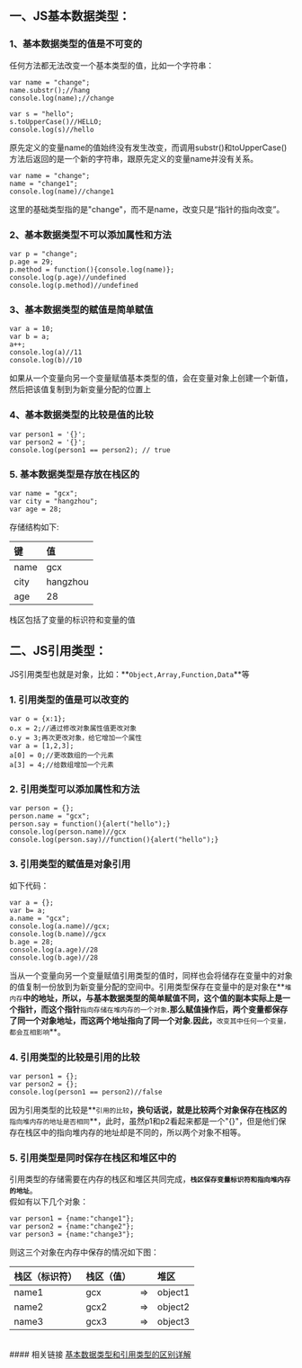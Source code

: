 ## 一、JS基本数据类型：
### 1、基本数据类型的值是不可变的
任何方法都无法改变一个基本类型的值，比如一个字符串：  

````
var name = "change";
name.substr();//hang
console.log(name);//change

var s = "hello";
s.toUpperCase()//HELLO;
console.log(s)//hello
````
原先定义的变量name的值始终没有发生改变，而调用substr()和toUpperCase()方法后返回的是一个新的字符串，跟原先定义的变量name并没有关系。
````
var name = "change";
name = "change1";
console.log(name)//change1
````
这里的基础类型指的是"change"，而不是name，改变只是“指针的指向改变”。 
### 2、基本数据类型不可以添加属性和方法
````
var p = "change";
p.age = 29;
p.method = function(){console.log(name)};
console.log(p.age)//undefined
console.log(p.method)//undefined
````
### 3、基本数据类型的赋值是简单赋值
````
var a = 10;
var b = a;
a++;
console.log(a)//11
console.log(b)//10
````
如果从一个变量向另一个变量赋值基本类型的值，会在变量对象上创建一个新值，然后把该值复制到为新变量分配的位置上
### 4、基本数据类型的比较是值的比较
````
var person1 = '{}';
var person2 = '{}';
console.log(person1 == person2); // true
```` 
### 5. 基本数据类型是存放在栈区的
```` 
var name = "gcx";
var city = "hangzhou";
var age = 28;
```` 
存储结构如下:  

键|值|
:--|:--|
name|gcx|
city|hangzhou|
age|28|

栈区包括了变量的标识符和变量的值
## 二、JS引用类型：
JS引用类型也就是对象，比如：**`Object,Array,Function,Data`**等
### 1. 引用类型的值是可以改变的
````
var o = {x:1};
o.x = 2;//通过修改对象属性值更改对象
o.y = 3;再次更改对象，给它增加一个属性
var a = [1,2,3];
a[0] = 0;//更改数组的一个元素
a[3] = 4;//给数组增加一个元素
````
### 2. 引用类型可以添加属性和方法
````
var person = {};
person.name = "gcx";
person.say = function(){alert("hello");}
console.log(person.name)//gcx
console.log(person.say)//function(){alert("hello");}
````
### 3. 引用类型的赋值是对象引用
如下代码：
````
var a = {};
var b= a;
a.name = "gcx";
console.log(a.name)//gcx;
console.log(b.name)//gcx
b.age = 28;
console.log(a.age)//28
console.log(b.age)//28
````
当从一个变量向另一个变量赋值引用类型的值时，同样也会将储存在变量中的对象的值复制一份放到为新变量分配的空间中。引用类型保存在变量中的是对象在**`堆内存`**中的地址，所以，与基本数据类型的简单赋值不同，这个值的副本实际上是一个指针，而这个指针**`指向存储在堆内存的一个对象`**.那么赋值操作后，两个变量都保存了同一个对象地址，而这两个地址指向了同一个对象.因此，**`改变其中任何一个变量，都会互相影响`**。
### 4. 引用类型的比较是引用的比较
````
var person1 = {};
var person2 = {};
console.log(person1 == person2)//false
````
因为引用类型的比较是**`引用的比较`**，换句话说，就是比较两个对象保存在栈区的**`指向堆内存的地址是否相同`**，此时，虽然p1和p2看起来都是一个"{}"，但是他们保存在栈区中的指向堆内存的地址却是不同的，所以两个对象不相等。
### 5. 引用类型是同时保存在栈区和堆区中的
引用类型的存储需要在内存的栈区和堆区共同完成，**`栈区保存变量标识符和指向堆内存的地址`**。  
假如有以下几个对象：
````
var person1 = {name:"change1"};
var person2 = {name:"change2"};
var person3 = {name:"change3"};
````
则这三个对象在内存中保存的情况如下图：

栈区（标识符）|栈区（值）|    |堆区|
:--|:--|:--|:--|
name1|gcx|=>| object1 |
name2|gcx2|   =>   | object2 |
name3|gcx3|   =>   | object3 |

<br/>   
#### 相关链接
<a href="https://segmentfault.com/a/1190000008472264" target="_blank">基本数据类型和引用类型的区别详解</a>  
